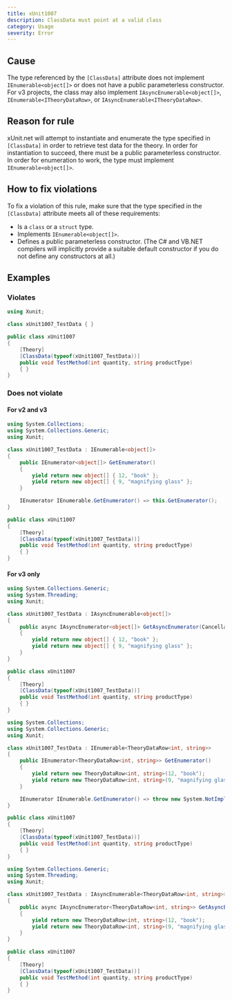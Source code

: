 ```yaml
---
title: xUnit1007
description: ClassData must point at a valid class
category: Usage
severity: Error
---
```


## Cause

The type referenced by the `[ClassData]` attribute does not implement `IEnumerable<object[]>` or does not have a public parameterless constructor. For v3 projects, the class may also implement `IAsyncEnumerable<object[]>`, `IEnumerable<ITheoryDataRow>`, or `IAsyncEnumerable<ITheoryDataRow>`.

## Reason for rule

xUnit.net will attempt to instantiate and enumerate the type specified in `[ClassData]` in order to retrieve test data for the theory. In order for instantiation to succeed, there must be a public parameterless constructor. In order for enumeration to work, the type must implement `IEnumerable<object[]>`.

## How to fix violations

To fix a violation of this rule, make sure that the type specified in the `[ClassData]` attribute meets all of these requirements:

* Is a `class` or a `struct` type.
* Implements `IEnumerable<object[]>`.
* Defines a public parameterless constructor. (The C# and VB.NET compilers will implicitly provide a suitable default constructor if you do not define any constructors at all.)

## Examples

### Violates

```csharp
using Xunit;

class xUnit1007_TestData { }

public class xUnit1007
{
    [Theory]
    [ClassData(typeof(xUnit1007_TestData))]
    public void TestMethod(int quantity, string productType)
    { }
}
```

### Does not violate

#### For v2 and v3

```csharp
using System.Collections;
using System.Collections.Generic;
using Xunit;

class xUnit1007_TestData : IEnumerable<object[]>
{
    public IEnumerator<object[]> GetEnumerator()
    {
        yield return new object[] { 12, "book" };
        yield return new object[] { 9, "magnifying glass" };
    }

    IEnumerator IEnumerable.GetEnumerator() => this.GetEnumerator();
}

public class xUnit1007
{
    [Theory]
    [ClassData(typeof(xUnit1007_TestData))]
    public void TestMethod(int quantity, string productType)
    { }
}
```

#### For v3 only

```csharp
using System.Collections.Generic;
using System.Threading;
using Xunit;

class xUnit1007_TestData : IAsyncEnumerable<object[]>
{
    public async IAsyncEnumerator<object[]> GetAsyncEnumerator(CancellationToken cancellationToken = default)
    {
        yield return new object[] { 12, "book" };
        yield return new object[] { 9, "magnifying glass" };
    }
}

public class xUnit1007
{
    [Theory]
    [ClassData(typeof(xUnit1007_TestData))]
    public void TestMethod(int quantity, string productType)
    { }
}
```

```csharp
using System.Collections;
using System.Collections.Generic;
using Xunit;

class xUnit1007_TestData : IEnumerable<TheoryDataRow<int, string>>
{
    public IEnumerator<TheoryDataRow<int, string>> GetEnumerator()
    {
        yield return new TheoryDataRow<int, string>(12, "book");
        yield return new TheoryDataRow<int, string>(9, "magnifying glass");
    }

    IEnumerator IEnumerable.GetEnumerator() => throw new System.NotImplementedException();
}

public class xUnit1007
{
    [Theory]
    [ClassData(typeof(xUnit1007_TestData))]
    public void TestMethod(int quantity, string productType)
    { }
}
```

```csharp
using System.Collections.Generic;
using System.Threading;
using Xunit;

class xUnit1007_TestData : IAsyncEnumerable<TheoryDataRow<int, string>>
{
    public async IAsyncEnumerator<TheoryDataRow<int, string>> GetAsyncEnumerator(CancellationToken cancellationToken = default)
    {
        yield return new TheoryDataRow<int, string>(12, "book");
        yield return new TheoryDataRow<int, string>(9, "magnifying glass");
    }
}

public class xUnit1007
{
    [Theory]
    [ClassData(typeof(xUnit1007_TestData))]
    public void TestMethod(int quantity, string productType)
    { }
}
```
